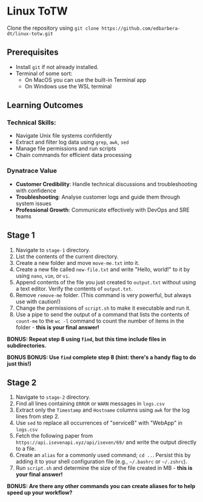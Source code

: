 # Linux ToTW

Clone the repository using `git clone https://github.com/edbarbera-dt/linux-totw.git`

## Prerequisites
- Install `git` if not already installed.
- Terminal of some sort:
  - On MacOS you can use the built-in Terminal app
  - On Windows use the WSL terminal

## Learning Outcomes
### Technical Skills:
- Navigate Unix file systems confidently
- Extract and filter log data using `grep`, `awk`, `sed`
- Manage file permissions and run scripts
- Chain commands for efficient data processing

### Dynatrace Value
- **Customer Credibility**: Handle technical discussions and troubleshooting with confidence
- **Troubleshooting**: Analyse customer logs and guide them through system issues
- **Professional Growth**: Communicate effectively with DevOps and SRE teams

## Stage 1
1. Navigate to `stage-1` directory.
2. List the contents of the current directory.
3. Create a new folder and move `move-me.txt` into it.
4. Create a new file called `new-file.txt` and write "Hello, world!" to it by using `nano`, `vim`, or `vi`.
5. Append contents of the file you just created to `output.txt` without using a text editor. Verify the contents of `output.txt`.
6. Remove `remove-me` folder. (This command is very powerful, but always use with caution!)
7. Change the permissions of `script.sh` to make it executable and run it.
8. Use a pipe to send the output of a command that lists the contents of `count-me` to the `wc -l` command to count the number of items in the folder - **this is your final answer!**

**BONUS: Repeat step 8 using `find`, but this time include files in subdirectories.**

**BONUS BONUS: Use `find` complete step 8 (hint: there's a handy flag to do just this!)**


## Stage 2
1. Navigate to `stage-2` directory.
2. Find all lines containing `ERROR` or `WARN` messages in `logs.csv`
3. Extract only the `Timestamp` and `Hostname` columns using `awk` for the log lines from step 2.
4. Use `sed` to replace all occurrences of "serviceB" with "WebApp" in `logs.csv`
5. Fetch the following paper from `https://api.isevenapi.xyz/api/iseven/69/` and write the output directly to a file.
6. Create an `alias` for a commonly used command; `cd ..`. Persist this by adding it to your shell configuration file (e.g., `~/.bashrc` or `~/.zshrc`).
7. Run `script.sh` and determine the size of the file created in MB - **this is your final answer!**

**BONUS: Are there any other commands you can create aliases for to help speed up your workflow?**
